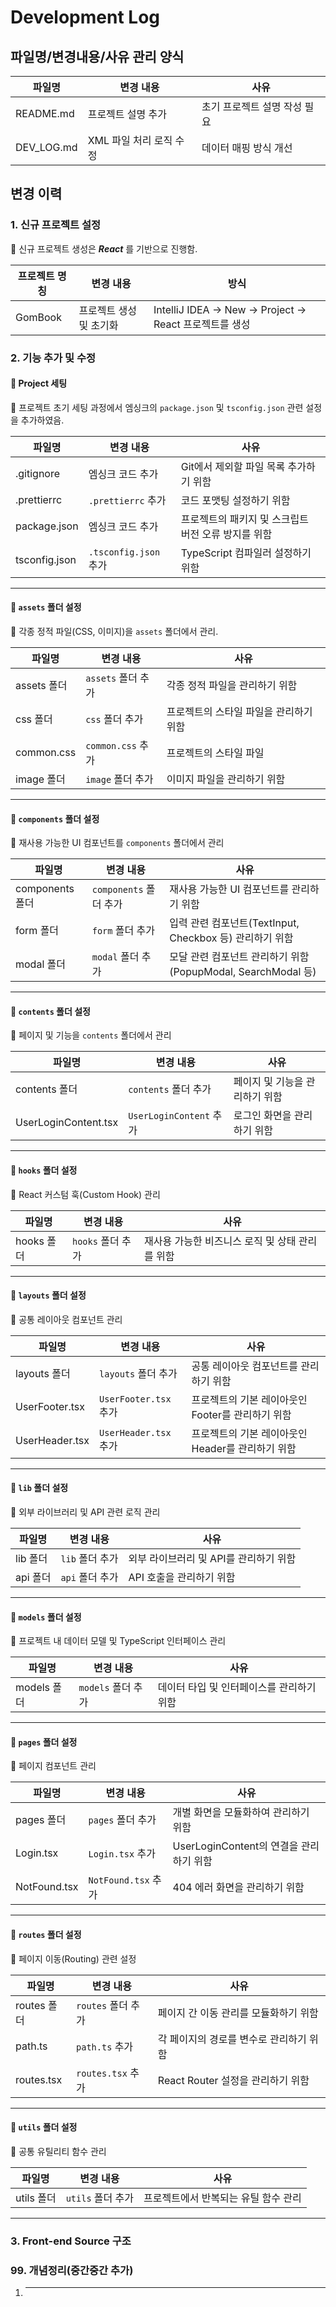 # Development Log

## 파일명/변경내용/사유 관리 양식
| 파일명        | 변경 내용                    | 사유                        |
|------------|-----------------------------|-----------------------------|
| README.md  | 프로젝트 설명 추가           | 초기 프로젝트 설명 작성 필요|
| DEV_LOG.md | XML 파일 처리 로직 수정      | 데이터 매핑 방식 개선        |

## 변경 이력

### 1. 신규 프로젝트 설정
📌 신규 프로젝트 생성은 **_React_** 를 기반으로 진행함.

| 프로젝트 명칭 | 변경 내용                    | 방식                                             |
|---------|-----------------------------|------------------------------------------------|
| GomBook | 프로젝트 생성 및 초기화      | IntelliJ IDEA → New → Project → React 프로젝트를 생성 |

### 2. 기능 추가 및 수정

#### 📂 **Project 세팅**
📌 프로젝트 초기 세팅 과정에서 엠싱크의 `package.json` 및 `tsconfig.json` 관련 설정을 추가하였음.

| 파일명           | 변경 내용               | 사유                            |
|---------------|---------------------|-------------------------------|
| .gitignore    | 엠싱크 코드 추가           | Git에서 제외할 파일 목록 추가하기 위함       |
| .prettierrc   | `.prettierrc` 추가    | 코드 포맷팅 설정하기 위함                |
| package.json  | 엠싱크 코드 추가           | 프로젝트의 패키지 및 스크립트 버전 오류 방지를 위함 |
| tsconfig.json | `.tsconfig.json` 추가 | TypeScript 컴파일러 설정하기 위함       |

---

#### 📂 **`assets` 폴더 설정**
📌 각종 정적 파일(CSS, 이미지)을 `assets` 폴더에서 관리.

| 파일명        | 변경 내용              | 사유                    |
|------------|--------------------|-----------------------|
| assets 폴더  | `assets` 폴더 추가     | 각종 정적 파일을 관리하기 위함     |
| css 폴더     | `css` 폴더 추가        | 프로젝트의 스타일 파일을 관리하기 위함 |
| common.css | `common.css` 추가 | 프로젝트의 스타일 파일 |
| image 폴더   | `image` 폴더 추가      | 이미지 파일을 관리하기 위함       |

---

#### 📂 **`components` 폴더 설정**
📌 재사용 가능한 UI 컴포넌트를 `components` 폴더에서 관리

| 파일명           | 변경 내용              | 사유                                             |
|---------------|--------------------|------------------------------------------------|
| components 폴더 | `components` 폴더 추가 | 재사용 가능한 UI 컴포넌트를 관리하기 위함                       |
| form 폴더       | `form` 폴더 추가       | 입력 관련 컴포넌트(TextInput, Checkbox 등) 관리하기 위함      |
| modal 폴더      | `modal` 폴더 추가      | 모달 관련 컴포넌트 관리하기 위함 (PopupModal, SearchModal 등) |

---

#### 📂 **`contents` 폴더 설정**
📌 페이지 및 기능을 `contents` 폴더에서 관리

| 파일명                  | 변경 내용                    | 사유                |
|----------------------|--------------------------|-------------------|
| contents 폴더          | `contents` 폴더 추가         | 페이지 및 기능을 관리하기 위함 |
| UserLoginContent.tsx | `UserLoginContent` 추가 | 로그인 화면을 관리하기 위함   |

---

#### 📂 **`hooks` 폴더 설정**
📌 React 커스텀 훅(Custom Hook) 관리

| 파일명       | 변경 내용          | 사유                          |
|------------|---------------|-----------------------------|
| hooks 폴더 | `hooks` 폴더 추가 | 재사용 가능한 비즈니스 로직 및 상태 관리를 위함 |

---

#### 📂 **`layouts` 폴더 설정**
📌 공통 레이아웃 컴포넌트 관리

| 파일명            | 변경 내용               | 사유                             |
|----------------|---------------------|--------------------------------|
| layouts 폴더     | `layouts` 폴더 추가     | 공통 레이아웃 컴포넌트를 관리하기 위함          |
| UserFooter.tsx | `UserFooter.tsx` 추가 | 프로젝트의 기본 레이아웃인 Footer를 관리하기 위함 |
| UserHeader.tsx | `UserHeader.tsx` 추가 | 프로젝트의 기본 레이아웃인 Header를 관리하기 위함 |


---

#### 📂 **`lib` 폴더 설정**
📌 외부 라이브러리 및 API 관련 로직 관리

| 파일명    | 변경 내용       | 사유                      |
|--------|-------------|-------------------------|
| lib 폴더 | `lib` 폴더 추가 | 외부 라이브러리 및 API를 관리하기 위함 |
| api 폴더 | `api` 폴더 추가 | API 호출을 관리하기 위함         |

---

#### 📂 **`models` 폴더 설정**
📌 프로젝트 내 데이터 모델 및 TypeScript 인터페이스 관리

| 파일명       | 변경 내용         | 사유                          |
|-----------|-------------|----------------------------|
| models 폴더 | `models` 폴더 추가 | 데이터 타입 및 인터페이스를 관리하기 위함 |

---

#### 📂 **`pages` 폴더 설정**
📌 페이지 컴포넌트 관리

| 파일명          | 변경 내용                | 사유                            |
|--------------|----------------------|-------------------------------|
| pages 폴더     | `pages` 폴더 추가        | 개별 화면을 모듈화하여 관리하기 위함          |
| Login.tsx    | `Login.tsx` 추가    | UserLoginContent의 연결을 관리하기 위함 |
| NotFound.tsx | `NotFound.tsx` 추가 | 404 에러 화면을 관리하기 위함            |

---

#### 📂 **`routes` 폴더 설정**
📌 페이지 이동(Routing) 관련 설정

| 파일명        | 변경 내용           | 사유                       |
|------------|-----------------|--------------------------|
| routes 폴더  | `routes` 폴더 추가  | 페이지 간 이동 관리를 모듈화하기 위함    |
| path.ts    | `path.ts` 추가    | 각 페이지의 경로를 변수로 관리하기 위함   |
| routes.tsx | `routes.tsx` 추가 | React Router 설정을 관리하기 위함 |

---

#### 📂 **`utils` 폴더 설정**
📌 공통 유틸리티 함수 관리

| 파일명      | 변경 내용        | 사유                          |
|----------|------------|----------------------------|
| utils 폴더 | `utils` 폴더 추가 | 프로젝트에서 반복되는 유틸 함수 관리 |

---

### 3. Front-end Source 구조

### 99. 개념정리(중간중간 추가)
1. ****